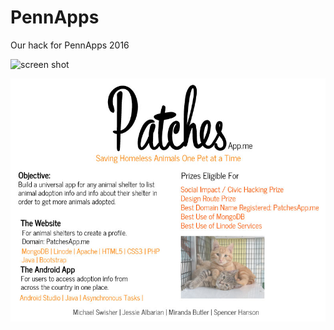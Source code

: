 # PennApps
Our hack for PennApps 2016


![screen shot](https://github.com/jessalbarian/PennApps/blob/master/screenshot.png)

<img src="DesignStuff/final.jpg" />
